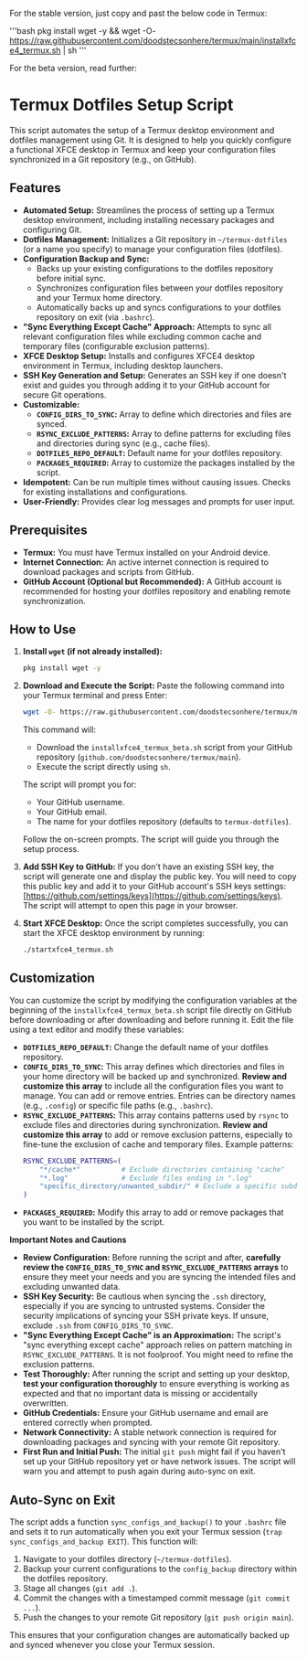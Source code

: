 For the stable version, just copy and past the below code in Termux:

'''bash
pkg install wget -y && wget -O- https://raw.githubusercontent.com/doodstecsonhere/termux/main/installxfce4_termux.sh | sh
'''

For the beta version, read further:

# Termux Dotfiles Setup Script

This script automates the setup of a Termux desktop environment and dotfiles management using Git. It is designed to help you quickly configure a functional XFCE desktop in Termux and keep your configuration files synchronized in a Git repository (e.g., on GitHub).

## Features

*   **Automated Setup:** Streamlines the process of setting up a Termux desktop environment, including installing necessary packages and configuring Git.
*   **Dotfiles Management:** Initializes a Git repository in `~/termux-dotfiles` (or a name you specify) to manage your configuration files (dotfiles).
*   **Configuration Backup and Sync:**
    *   Backs up your existing configurations to the dotfiles repository before initial sync.
    *   Synchronizes configuration files between your dotfiles repository and your Termux home directory.
    *   Automatically backs up and syncs configurations to your dotfiles repository on exit (via `.bashrc`).
*   **"Sync Everything Except Cache" Approach:** Attempts to sync all relevant configuration files while excluding common cache and temporary files (configurable exclusion patterns).
*   **XFCE Desktop Setup:** Installs and configures XFCE4 desktop environment in Termux, including desktop launchers.
*   **SSH Key Generation and Setup:** Generates an SSH key if one doesn't exist and guides you through adding it to your GitHub account for secure Git operations.
*   **Customizable:**
    *   **`CONFIG_DIRS_TO_SYNC`:**  Array to define which directories and files are synced.
    *   **`RSYNC_EXCLUDE_PATTERNS`:** Array to define patterns for excluding files and directories during sync (e.g., cache files).
    *   **`DOTFILES_REPO_DEFAULT`:** Default name for your dotfiles repository.
    *   **`PACKAGES_REQUIRED`:** Array to customize the packages installed by the script.
*   **Idempotent:** Can be run multiple times without causing issues. Checks for existing installations and configurations.
*   **User-Friendly:** Provides clear log messages and prompts for user input.

## Prerequisites

*   **Termux:** You must have Termux installed on your Android device.
*   **Internet Connection:**  An active internet connection is required to download packages and scripts from GitHub.
*   **GitHub Account (Optional but Recommended):** A GitHub account is recommended for hosting your dotfiles repository and enabling remote synchronization.

## How to Use

1.  **Install `wget` (if not already installed):**
    ```bash
    pkg install wget -y
    ```

2.  **Download and Execute the Script:**
    Paste the following command into your Termux terminal and press Enter:

    ```bash
    wget -O- https://raw.githubusercontent.com/doodstecsonhere/termux/main/installxfce4_termux_beta.sh | sh
    ```
    This command will:
    *   Download the `installxfce4_termux_beta.sh` script from your GitHub repository (`github.com/doodstecsonhere/termux/main`).
    *   Execute the script directly using `sh`.

    The script will prompt you for:
    *   Your GitHub username.
    *   Your GitHub email.
    *   The name for your dotfiles repository (defaults to `termux-dotfiles`).

    Follow the on-screen prompts. The script will guide you through the setup process.

3.  **Add SSH Key to GitHub:**
    If you don't have an existing SSH key, the script will generate one and display the public key. You will need to copy this public key and add it to your GitHub account's SSH keys settings: [https://github.com/settings/keys](https://github.com/settings/keys). The script will attempt to open this page in your browser.

4.  **Start XFCE Desktop:**
    Once the script completes successfully, you can start the XFCE desktop environment by running:
    ```bash
    ./startxfce4_termux.sh
    ```

## Customization

You can customize the script by modifying the configuration variables at the beginning of the `installxfce4_termux_beta.sh` script file directly on GitHub before downloading or after downloading and before running it.  Edit the file using a text editor and modify these variables:

*   **`DOTFILES_REPO_DEFAULT`:** Change the default name of your dotfiles repository.
*   **`CONFIG_DIRS_TO_SYNC`:**  This array defines which directories and files in your home directory will be backed up and synchronized. **Review and customize this array** to include all the configuration files you want to manage. You can add or remove entries. Entries can be directory names (e.g., `.config`) or specific file paths (e.g., `.bashrc`).
*   **`RSYNC_EXCLUDE_PATTERNS`:** This array contains patterns used by `rsync` to exclude files and directories during synchronization. **Review and customize this array** to add or remove exclusion patterns, especially to fine-tune the exclusion of cache and temporary files.  Example patterns:
    ```bash
    RSYNC_EXCLUDE_PATTERNS=(
        "*/cache*"          # Exclude directories containing "cache"
        "*.log"             # Exclude files ending in ".log"
        "specific_directory/unwanted_subdir/" # Exclude a specific subdirectory
    )
    ```
*   **`PACKAGES_REQUIRED`:**  Modify this array to add or remove packages that you want to be installed by the script.

**Important Notes and Cautions**

*   **Review Configuration:**  Before running the script and after, **carefully review the `CONFIG_DIRS_TO_SYNC` and `RSYNC_EXCLUDE_PATTERNS` arrays** to ensure they meet your needs and you are syncing the intended files and excluding unwanted data.
*   **SSH Key Security:** Be cautious when syncing the `.ssh` directory, especially if you are syncing to untrusted systems.  Consider the security implications of syncing your SSH private keys. If unsure, exclude `.ssh` from `CONFIG_DIRS_TO_SYNC`.
*   **"Sync Everything Except Cache" is an Approximation:** The script's "sync everything except cache" approach relies on pattern matching in `RSYNC_EXCLUDE_PATTERNS`. It is not foolproof. You might need to refine the exclusion patterns.
*   **Test Thoroughly:** After running the script and setting up your desktop, **test your configuration thoroughly** to ensure everything is working as expected and that no important data is missing or accidentally overwritten.
*   **GitHub Credentials:** Ensure your GitHub username and email are entered correctly when prompted.
*   **Network Connectivity:** A stable network connection is required for downloading packages and syncing with your remote Git repository.
*   **First Run and Initial Push:** The initial `git push` might fail if you haven't set up your GitHub repository yet or have network issues. The script will warn you and attempt to push again during auto-sync on exit.

## Auto-Sync on Exit

The script adds a function `sync_configs_and_backup()` to your `.bashrc` file and sets it to run automatically when you exit your Termux session (`trap sync_configs_and_backup EXIT`). This function will:

1.  Navigate to your dotfiles directory (`~/termux-dotfiles`).
2.  Backup your current configurations to the `config_backup` directory within the dotfiles repository.
3.  Stage all changes (`git add .`).
4.  Commit the changes with a timestamped commit message (`git commit ...`).
5.  Push the changes to your remote Git repository (`git push origin main`).

This ensures that your configuration changes are automatically backed up and synced whenever you close your Termux session.
